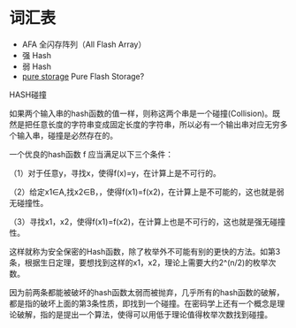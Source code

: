 # 词汇表

- AFA 全闪存阵列（All Flash Array）
- 强 Hash
- 弱 Hash
- [pure storage](http://www.purestorage.com/) Pure Flash Storage?

HASH碰撞

如果两个输入串的hash函数的值一样，则称这两个串是一个碰撞(Collision)。既然是把任意长度的字符串变成固定长度的字符串，所以必有一个输出串对应无穷多个输入串，碰撞是必然存在的。

一个优良的hash函数 f 应当满足以下三个条件：

（1）对于任意y，寻找x，使得f(x)=y，在计算上是不可行的。

（2）给定x1∈A,找x2∈B，，使得f(x1)=f(x2)，在计算上是不可能的，这也就是弱无碰撞性。

（3）寻找x1，x2，使得f(x1)=f(x2)，在计算上也是不可行的，这也就是强无碰撞性。

这样就称为安全保密的Hash函数，除了枚举外不可能有别的更快的方法。如第3条，根据生日定理，要想找到这样的x1，x2，理论上需要大约2^(n/2)的枚举次数。

因为前两条都能被破坏的hash函数太弱而被抛弃，几乎所有的hash函数的破解，都是指的破坏上面的第3条性质，即找到一个碰撞。在密码学上还有一个概念是理论破解，指的是提出一个算法，使得可以用低于理论值得枚举次数找到碰撞。

